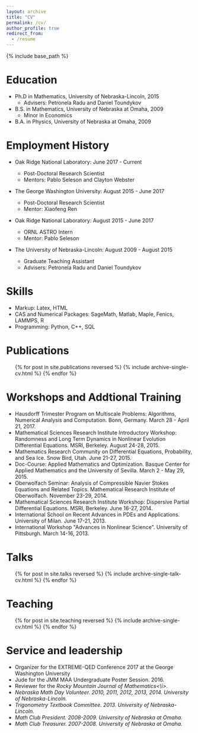 ```yaml
---
layout: archive
title: "CV"
permalink: /cv/
author_profile: true
redirect_from:
  - /resume
---
```


{% include base_path %}

Education
======
* Ph.D in Mathematics, University of Nebraska-Lincoln, 2015
  * Advisers: Petronela Radu and Daniel Toundykov
* B.S. in Mathematics, University of Nebraska at Omaha, 2009
  * Minor in Economics
* B.A. in Physics, University of Nebraska at Omaha, 2009

Employment History
======
* Oak Ridge National Laboratory: June 2017 - Current
  * Post-Doctoral Research Scientist
  * Mentors: Pablo Seleson and Clayton Webster

* The George Washington University: August 2015 - June 2017
  * Post-Doctoral Research Scientist
  * Mentor: Xiaofeng Ren

* Oak Ridge National Laboratory: August 2015 - June 2017
  * ORNL ASTRO Intern
  * Mentor: Pablo Seleson

* The University of Nebraska-Lincoln: August 2009 - August 2015
  * Graduate Teaching Assistant
  * Advisers: Petronela Radu and Daniel Toundykov
  

Skills
======
* Markup: Latex, HTML
* CAS and Numerical Packages: SageMath, Matlab, Maple, Fenics, LAMMPS, R
* Programming: Python, C++, SQL

Publications
======
  <ul>{% for post in site.publications reversed %}
    {% include archive-single-cv.html %}
  {% endfor %}</ul>

Workshops and Addtional Training
=====
* Hausdorff Trimester Program on Multiscale Problems: Algorithms, Numerical Analysis and Computation. Bonn, Germany. March 28 - April 21, 2017.
* Mathematical Sciences Research Institute Introductory Workshop: Randomness and Long Term Dynamics in Nonlinear Evolution Differential Equations. MSRI, Berkeley. August 24-28, 2015.
* Mathematics Research Community on Differential Equations, Probability, and Sea Ice. Snow Bird, Utah. June 21-27, 2015.
* Doc-Course: Applied Mathematics and Optimization. Basque Center for Applied Mathematics and the University of Sevilla. March 2 - May 29, 2015.
* Oberwolfach Seminar: Analysis of Compressible Navier Stokes Equations and Related Topics. Mathematical Research Institute of Oberwolfach. November 23-29, 2014.
* Mathematical Sciences Research Institute Workshop: Dispersive Partial Differential Equations. MSRI, Berkeley. June 16-27, 2014.
* International School on Recent Advances in PDEs and Applications. University of Milan. June 17-21, 2013.
* International Workshop "Advances in Nonlinear Science". University of Pittsburgh. March 14-16, 2013.

Talks
======
  <ul>{% for post in site.talks reversed %}
    {% include archive-single-talk-cv.html %}
  {% endfor %}</ul>
  
Teaching
======
  <ul>{% for post in site.teaching reversed %}
    {% include archive-single-cv.html %}
  {% endfor %}</ul>
  
Service and leadership
======
* Organizer for the EXTREME-QED Conference 2017 at the George Washington University
* Jude for the JMM MAA Undergraduate Poster Session. 2016.
* Reviewer for the <i>Rocky Mountain Journal of Mathematics<\i>.
* Nebraska Math Day Volunteer. 2010, 2011, 2012, 2013, 2014. University of Nebraska-Lincoln.
* Trigonometry Textbook Committee. 2013. University of Nebraska-Lincoln.
* Math Club President. 2008-2009. University of Nebraska at Omaha.
* Math Club Treasurer. 2007-2008. University of Nebraska at Omaha.
